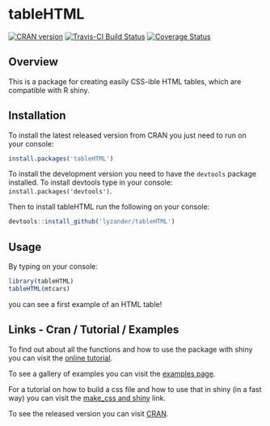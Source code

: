 # tableHTML

[![CRAN version](http://www.r-pkg.org/badges/version/tableHTML)](https://cran.r-project.org/package=tableHTML)
[![Travis-CI Build Status](https://travis-ci.org/LyzandeR/tableHTML.svg?branch=master)](https://travis-ci.org/LyzandeR/tableHTML)
[![Coverage Status](https://codecov.io/gh/lyzander/tableHTML/branch/master/graph/badge.svg)](https://codecov.io/gh/lyzander/tableHTML?branch=master)

## Overview

This is a package for creating easily CSS-ible HTML tables, which are compatible with R shiny.

## Installation

To install the latest released version from CRAN you just need to run on your console:

```r
install.packages('tableHTML')
```

To install the development version you need to have the `devtools` package installed. To install devtools type in your console: `install.packages('devtools')`.

Then to install tableHTML run the following on your console:

```R
devtools::install_github('lyzander/tableHTML')
```

## Usage

By typing on your console:

```R
library(tableHTML)
tableHTML(mtcars)
```

you can see a first example of an HTML table!

## Links - Cran / Tutorial / Examples

To find out about all the functions and how to use the package with shiny you can visit the [online tutorial](https://cran.r-project.org/package=tableHTML/vignettes/tableHTML.html).

To see a gallery of examples you can visit the [examples page](https://cran.r-project.org/package=tableHTML/vignettes/examples.html).

For a tutorial on how to build a css file and how to use that in shiny (in a fast way) you can visit the [make_css and shiny](https://cran.r-project.org/package=tableHTML/vignettes/make_css.html) link. 

To see the released version you can visit [CRAN](https://cran.r-project.org/package=tableHTML).
